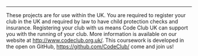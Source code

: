 </section>
<section>
<div class="legal">
<hr/>

These projects are for use within the UK. You are required to register your club in the UK and required by law to have child protection checks and insurance. Registering your club with us means Code Club UK can support you with the running of your club. More information is available on our website at http://www.codeclub.org.uk/.
This coursework is developed in the open on GitHub, https://github.com/CodeClub/ come and join us!
</div>

